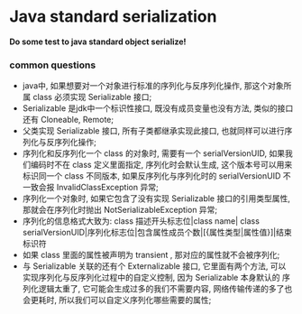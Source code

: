# Java standard serialization

**Do some test to java standard object serialize!**

### common questions

- java中, 如果想要对一个对象进行标准的序列化与反序列化操作, 那这个对象所属 class 必须实现 Serializable 接口;
- Serializable 是jdk中一个标识性接口, 既没有成员变量也没有方法, 类似的接口还有 Cloneable, Remote;
- 父类实现 Serializable 接口, 所有子类都继承实现此接口, 也就同样可以进行序列化与反序列化操作;
- 序列化和反序列化一个 class 的对象时, 需要有一个 serialVersionUID, 如果我们编码时不在 class 定义里面指定, 序列化时会默认生成, 
  这个版本号可以用来标识同一个 class 不同版本, 如果反序列化与序列化时的 serialVersionUID 不一致会报 InvalidClassException 异常;
- 序列化一个对象时, 如果它包含了没有实现 Serializable 接口的引用类型属性, 那就会在序列化时抛出 NotSerializableException 异常;
- 序列化的信息格式大致为: class 描述开头标志位|class name| class serialVersionUID|序列化标志位|包含属性成员个数|[{属性类型|属性值}]|结束标识符
- 如果 class 里面的属性被声明为 transient , 那对应的属性就不会被序列化;
- 与 Serializable 关联的还有个 Externalizable 接口, 它里面有两个方法, 可以实现序列化与反序列化过程中的自定义控制, 因为 Serializable 本身默认的
  序列化逻辑太重了, 它可能会生成过多的我们不需要内容, 网络传输传递的多了也会更耗时, 所以我们可以自定义序列化哪些需要的属性;

